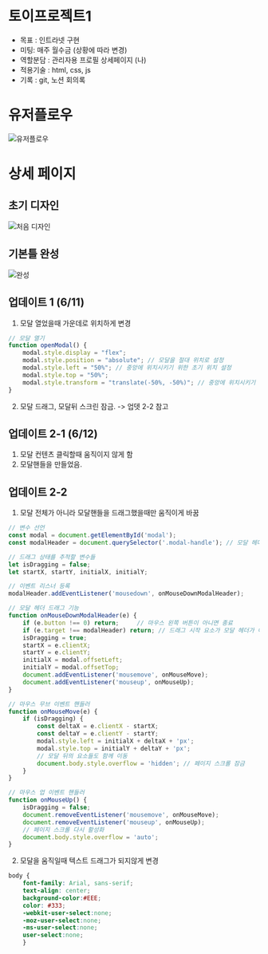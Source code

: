 # 토이프로젝트1

- 목표 : 인트라넷 구현
- 미팅: 매주 월수금 (상황에 따라 변경)
- 역할분담 : 관리자용 프로필 상세페이지 (나)
- 적용기술 : html, css, js
- 기록 : git, 노션 회의록

# 유저플로우

![유저플로우](https://github.com/seonahsong/profileDetails/assets/170864632/e0cb676a-8744-4a98-a54b-820c213d612b)


# 상세 페이지

## 초기 디자인

![처음 디자인](https://github.com/seonahsong/profileDetails/assets/170864632/252eb845-8c65-4ed7-8d3b-3e1736d548be)


## 기본틀 완성

![완성](https://github.com/seonahsong/profileDetails/assets/170864632/ea74d876-be03-4868-9b29-1f1eed59626f)


## 업데이트 1 (6/11)
1. 모달 열었을때 가운데로 위치하게 변경
```js
// 모달 열기
function openModal() {
    modal.style.display = "flex";
    modal.style.position = "absolute"; // 모달을 절대 위치로 설정
    modal.style.left = "50%"; // 중앙에 위치시키기 위한 초기 위치 설정
    modal.style.top = "50%";
    modal.style.transform = "translate(-50%, -50%)"; // 중앙에 위치시키기 위한 변환 설정
}
```
2. 모달 드래그, 모달뒤 스크린 잠금. -> 업뎃 2-2 참고


## 업데이트 2-1 (6/12)
1. 모달 컨텐츠 클릭할때 움직이지 않게 함
2. 모달핸들을 만들었음.

## 업데이트 2-2
1. 모달 전체가 아니라 모달핸들을 드래그했을때만 움직이게 바꿈
```js
// 변수 선언
const modal = document.getElementById('modal');
const modalHeader = document.querySelector('.modal-handle'); // 모달 헤더 선택

// 드래그 상태를 추적할 변수들
let isDragging = false;
let startX, startY, initialX, initialY;

// 이벤트 리스너 등록
modalHeader.addEventListener('mousedown', onMouseDownModalHeader);

// 모달 헤더 드래그 기능
function onMouseDownModalHeader(e) {
    if (e.button !== 0) return;     // 마우스 왼쪽 버튼이 아니면 종료
    if (e.target !== modalHeader) return; // 드래그 시작 요소가 모달 헤더가 아니면 종료
    isDragging = true;
    startX = e.clientX;
    startY = e.clientY;
    initialX = modal.offsetLeft;
    initialY = modal.offsetTop;
    document.addEventListener('mousemove', onMouseMove);
    document.addEventListener('mouseup', onMouseUp);
}

// 마우스 무브 이벤트 핸들러
function onMouseMove(e) {
    if (isDragging) {
        const deltaX = e.clientX - startX;
        const deltaY = e.clientY - startY;
        modal.style.left = initialX + deltaX + 'px';
        modal.style.top = initialY + deltaY + 'px';
        // 모달 뒤의 요소들도 함께 이동
        document.body.style.overflow = 'hidden'; // 페이지 스크롤 잠금
    }
}

// 마우스 업 이벤트 핸들러
function onMouseUp() {
    isDragging = false;
    document.removeEventListener('mousemove', onMouseMove);
    document.removeEventListener('mouseup', onMouseUp);
    // 페이지 스크롤 다시 활성화
    document.body.style.overflow = 'auto';
}
```

2. 모달을 움직일때 텍스트 드래그가 되지않게 변경

```css
body {
    font-family: Arial, sans-serif;
    text-align: center;
    background-color:#EEE;
    color: #333;
    -webkit-user-select:none;
    -moz-user-select:none;
    -ms-user-select:none;
    user-select:none;
    }
```
